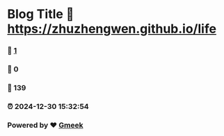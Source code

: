 # Blog Title :link: https://zhuzhengwen.github.io/life 
### :page_facing_up: [1](https://zhuzhengwen.github.io/life/tag.html) 
### :speech_balloon: 0 
### :hibiscus: 139 
### :alarm_clock: 2024-12-30 15:32:54 
### Powered by :heart: [Gmeek](https://github.com/Meekdai/Gmeek)
